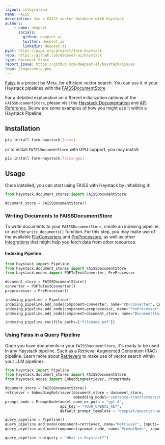 ```yaml
---
layout: integration
name: FAISS
description: Use a FAISS vector database with Haystack
authors:
    - name: deepset
      socials:
        github: deepset-ai
        twitter: deepset_ai
        linkedin: deepset-ai
pypi: https://pypi.org/project/farm-haystack
repo: https://github.com/deepset-ai/haystack
type: Document Store
report_issue: https://github.com/deepset-ai/haystack/issues
logo: /logos/meta.png
---
```


[Faiss](https://github.com/facebookresearch/faiss#readme) is a project by Meta, for efficient vector search. You can use it in your Haystack pipelines with the [FAISSDocumentStore](https://docs.haystack.deepset.ai/v1.25/docs/document_store#initialization)

For a detailed explanation on different initialization options of the `FAISSDocumentStore`, please visit the [Haystack Documentation](https://docs.haystack.deepset.ai/v1.25/docs/document_store#initialization) and [API Reference](https://docs.haystack.deepset.ai/v1.25/reference/document-store-api#faissdocumentstore). Below are some examples of how you might use it within a Haystack Pipeline.

## Installation

```bash
pip install farm-haystack[faiss]
```

or to install `FAISSDocumentStore` with GPU support, you may install:
```bash
pip install farm-haystack[faiss-gpu]
```

## Usage

Once installed, you can start using FAISS with Haystack by initializing it: 

```python
from haystack.document_stores import FAISSDocumentStore

document_store = FAISSDocumentStore()
```

### Writing Documents to FAISSDocumentStore

To write documents to your `FAISSDocumentStore`, create an indexing pipeline, or use the `write_documents()` function.
For this step, you may make use of the available [FileConverters](https://docs.haystack.deepset.ai/v1.25/docs/file_converters) and [PreProcessors](https://docs.haystack.deepset.ai/v1.25/docs/preprocessor), as well as other [Integrations](/integrations) that might help you fetch data from other resources.

#### Indexing Pipeline

```python
from haystack import Pipeline
from haystack.document_stores import FAISSDocumentStore
from haystack.nodes import PDFToTextConverter, PreProcessor

document_store = FAISSDocumentStore()
converter = PDFToTextConverter()
preprocessor = PreProcessor()

indexing_pipeline = Pipeline()
indexing_pipeline.add_node(component=converter, name="PDFConverter", inputs=["File"])
indexing_pipeline.add_node(component=preprocessor, name="PreProcessor", inputs=["PDFConverter"])
indexing_pipeline.add_node(component=document_store, name="DocumentStore", inputs=["PreProcessor"])

indexing_pipeline.run(file_paths=["filename.pdf"])
```

### Using Faiss in a Query Pipeline

Once you have documents in your `FAISSDocumentStore`, it's ready to be used in any Haystack pipeline. Such as a Retrieval Augmented Generation (RAG) pipeline. Learn more about [Retrievers](https://docs.haystack.deepset.ai/v1.25/docs/retriever) to make use of vector search within your LLM pipelines.

```python
from haystack import Pipeline
from haystack.document_stores import FAISSDocumentStore
from haystack.nodes import EmbeddingRetriever, PromptNode

document_store = FAISSDocumentStore()
retriever = EmbeddingRetriever(document_store = document_store,
                               embedding_model="sentence-transformers/multi-qa-mpnet-base-dot-v1")
prompt_node = PromptNode(model_name_or_path = "gpt-4",
                         api_key = "YOUR_OPENAI_KEY",
                         default_prompt_template = "deepset/question-answering-with-references")

query_pipeline = Pipeline()
query_pipeline.add_node(component=retriever, name="Retriever", inputs=["Query"])
query_pipeline.add_node(component=prompt_node, name="PromptNode", inputs=["Retriever"])

query_pipeline.run(query = "What is Haystack?")
```